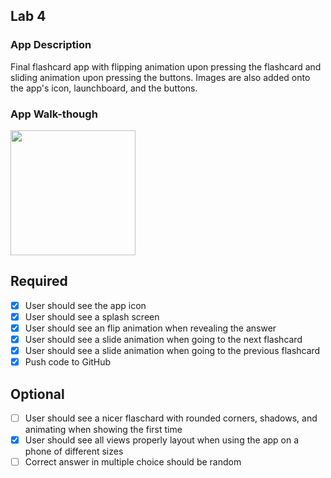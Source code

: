 ## Lab 4

### App Description
Final flashcard app with flipping animation upon pressing the flashcard and sliding animation upon pressing the buttons. Images are also added onto the app's icon, launchboard, and the buttons.

### App Walk-though

<img src="http://g.recordit.co/Pmz4d4Dx8v.gif" height=200><br>


## Required
- [x] User should see the app icon 
- [x] User should see a splash screen
- [x] User should see an flip animation when revealing the answer
- [x] User should see a slide animation when going to the next flashcard
- [x] User should see a slide animation when going to the previous flashcard
- [x] Push code to GitHub
## Optional
- [ ] User should see a nicer flaschard with rounded corners, shadows, and animating when showing the first time
- [x] User should see all views properly layout when using the app on a phone of different sizes
- [ ] Correct answer in multiple choice should be random
